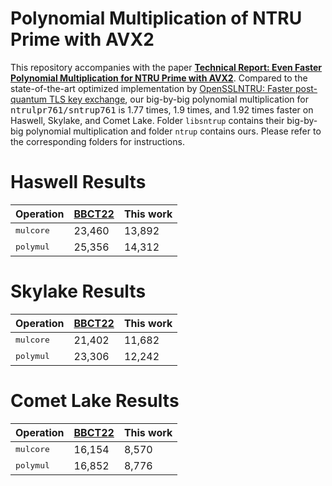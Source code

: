 
# Polynomial Multiplication of NTRU Prime with AVX2

This repository accompanies with the paper [**Technical Report: Even Faster Polynomial Multiplication for NTRU Prime with AVX2**](https://eprint.iacr.org/2023/604).
Compared to the state-of-the-art optimized implementation by
[OpenSSLNTRU: Faster post-quantum TLS key exchange](https://www.usenix.org/conference/usenixsecurity22/presentation/bernstein),
our big-by-big polynomial multiplication for <tt>ntrulpr761/sntrup761</tt> is 1.77 times, 1.9 times, and 1.92 times faster on Haswell, Skylake, and Comet Lake.
Folder ``libsntrup`` contains their big-by-big polynomial multiplication and folder ``ntrup`` contains ours.
Please refer to the corresponding folders for instructions.

# Haswell Results

| Operation | [BBCT22](https://www.usenix.org/conference/usenixsecurity22/presentation/bernstein) | This work |
| ------ | -------------- | ----------------------- |
| <tt>mulcore</tt> | 23,460 | 13,892 |
| <tt>polymul</tt> | 25,356 | 14,312 |

# Skylake Results

| Operation | [BBCT22](https://www.usenix.org/conference/usenixsecurity22/presentation/bernstein) | This work |
| ------ | -------------- | ----------------------- |
| <tt>mulcore</tt> | 21,402 | 11,682 |
| <tt>polymul</tt> | 23,306 | 12,242 |

# Comet Lake Results

| Operation | [BBCT22](https://www.usenix.org/conference/usenixsecurity22/presentation/bernstein) | This work |
| ------ | -------------- | ----------------------- |
| <tt>mulcore</tt> | 16,154 | 8,570 |
| <tt>polymul</tt> | 16,852 | 8,776 |

